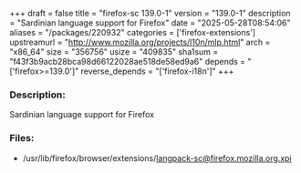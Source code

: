 +++
draft = false
title = "firefox-sc 139.0-1"
version = "139.0-1"
description = "Sardinian language support for Firefox"
date = "2025-05-28T08:54:06"
aliases = "/packages/220932"
categories = ['firefox-extensions']
upstreamurl = "http://www.mozilla.org/projects/l10n/mlp.html"
arch = "x86_64"
size = "356756"
usize = "409835"
sha1sum = "f43f3b9acb28bca98d66122028ae518de58ed9a6"
depends = "['firefox>=139.0']"
reverse_depends = "['firefox-i18n']"
+++
### Description: 
Sardinian language support for Firefox

### Files: 
* /usr/lib/firefox/browser/extensions/langpack-sc@firefox.mozilla.org.xpi

